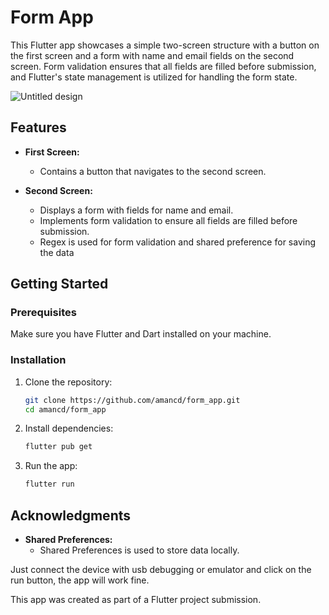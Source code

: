 # Form App

This Flutter app showcases a simple two-screen structure with a button on the first screen and a form with name and email fields on the second screen. Form validation ensures that all fields are filled before submission, and Flutter's state management is utilized for handling the form state.

![Untitled design](https://github.com/amancd/form_app/assets/116139327/9beefe3d-032a-44e2-b50d-da3f71e99830)

## Features

- **First Screen:**
  - Contains a button that navigates to the second screen.

- **Second Screen:**
  - Displays a form with fields for name and email.
  - Implements form validation to ensure all fields are filled before submission.
  - Regex is used for form validation and shared preference for saving the data

## Getting Started

### Prerequisites

Make sure you have Flutter and Dart installed on your machine.

### Installation

1. Clone the repository:

   ```bash
   git clone https://github.com/amancd/form_app.git
   cd amancd/form_app

2. Install dependencies:

   ```bash
   flutter pub get

3. Run the app:

   ```bash
   flutter run

## Acknowledgments

- **Shared Preferences:**
  - Shared Preferences is used to store data locally.

Just connect the device with usb debugging or emulator and click on the run button, the app will work fine.

This app was created as part of a Flutter project submission.
